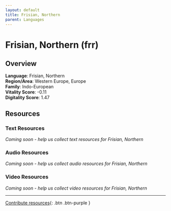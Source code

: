 ```yaml
---
layout: default
title: Frisian, Northern
parent: Languages
---
```


# Frisian, Northern (frr)

## Overview

**Language**: Frisian, Northern  
**Region/Area**: Western Europe, Europe  
**Family**: Indo-European  
**Vitality Score**: -0.11  
**Digitality Score**: 1.47  

## Resources

### Text Resources
*Coming soon - help us collect text resources for Frisian, Northern*

### Audio Resources
*Coming soon - help us collect audio resources for Frisian, Northern*

### Video Resources
*Coming soon - help us collect video resources for Frisian, Northern*

---

[Contribute resources](https://fairtrain.github.io/){: .btn .btn-purple }
